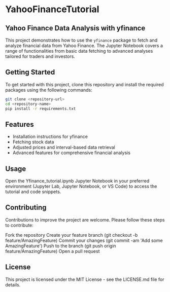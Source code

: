 # YahooFinanceTutorial

## Yahoo Finance Data Analysis with yfinance

This project demonstrates how to use the `yfinance` package to fetch and analyze financial data from Yahoo Finance. The Jupyter Notebook covers a range of functionalities from basic data fetching to advanced analyses tailored for traders and investors.

## Getting Started

To get started with this project, clone this repository and install the required packages using the following commands:

```bash
git clone <repository-url>
cd <repository-name>
pip install -r requirements.txt
```
## Features

- Installation instructions for yfinance
- Fetching stock data
- Adjusted prices and interval-based data retrieval
- Advanced features for comprehensive financial analysis

## Usage

Open the Yfinance_tutorial.ipynb Jupyter Notebook in your preferred environment (Jupyter Lab, Jupyter Notebook, or VS Code) to access the tutorial and code snippets.

## Contributing

Contributions to improve the project are welcome. Please follow these steps to contribute:

Fork the repository
Create your feature branch (git checkout -b feature/AmazingFeature)
Commit your changes (git commit -am 'Add some AmazingFeature')
Push to the branch (git push origin feature/AmazingFeature)
Open a pull request
## License

This project is licensed under the MIT License - see the LICENSE.md file for details.
